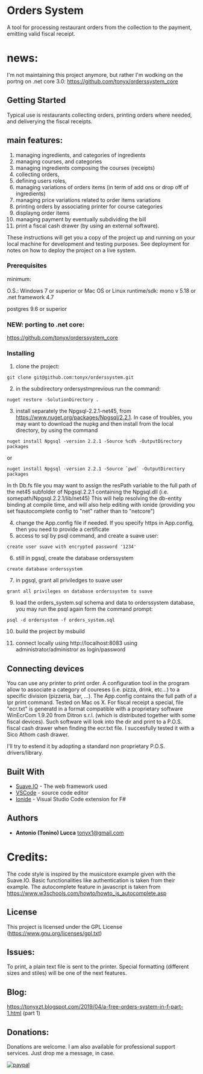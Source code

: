 # Orders System

  A tool for processing restaurant orders from the collection to the payment, emitting valid fiscal receipt.
  
  # news: 
  I'm not maintaining this project anymore, but rather I'm wodking on the portng on .net core 3.0: https://github.com/tonyx/orderssystem_core


## Getting Started

Typical use is restaurants collecting orders, printing orders where needed, and deliverying the fiscal receipts.


## main features:
1) managing ingredients, and categories of ingredients
2) managing courses, and categories
3) managing ingredients composing the courses (receipts)
4) collecting orders,
5) defining users roles,
6) managing variations of orders items (in term of add ons or drop off of ingredients)
7) managing price variations related to order items variations
8) printing orders by associating printer for course categories
9) displayng order items 
10) managing payment by eventually subdividing the bill
11) print a fiscal cash drawer (by using an external software).





These instructions will get you a copy of the project up and running on your local machine for development and testing purposes. See deployment for notes on how to deploy the project on a live system.

### Prerequisites
  minimum:

  O.S.: Windows 7 or superior or Mac OS or Linux
  runtime/sdk: mono v 5.18  or .net framework 4.7

  postgres 9.6 or superior

### NEW: porting to .net core:
  https://github.com/tonyx/orderssystem_core
  


### Installing


1) clone the project:
```
git clone git@github.com:tonyx/orderssystem.git
```
2) in the subdirectory ordersystmprevious run the command:
```
nuget restore -SolutionDirectory .
```
3) install separately the Npgsql-2.2.1-net45, from https://www.nuget.org/packages/Npgsql/2.2.1. In case of troubles, you may want to
download the nupkg and then install from the local directory, by using the command 
```
nuget install Npgsql -version 2.2.1 -Source %cd% -OutputDirectory packages 
```
or
```
nuget install Npgsql -version 2.2.1 -Source `pwd` -OutputDirectory packages 
```
In th Db.fs file you may want to assign the resPath variable to the full path of the net45 subfolder of Npgsql.2.2.1 containing the Npgsql.dll (i.e. somepath/Npgsql.2.2.1/lib/net45) 
This will help resolving the db-entity binding at compile time, and will also help editing with ionide (providing you set fsautocomplete config to "net" rather than to "netcore")

4) change the App.config file if needed. If you specify https in App.config, then you need to provide a certificate
5) access to sql by psql command, and create a suave user:
```
create user suave with encrypted password '1234'
```
6) still in pgsql, create the database orderssystem
```
create database orderssystem
```
7) in pgsql, grant all priviledges to suave user
```
grant all privileges on database orderssystem to suave
```
9) load the orders_system.sql schema and data to orderssystem database, you may run the psql again form the command prompt:
```
psql -d ordersystem -f orders_system.sql
```
10) build the project by msbuild

11) connect locally using http://localhost:8083  using administrator/administror as login/password


## Connecting devices

You can use any printer to print order. A configuration tool in the program allow to associate a category of coureses (i.e. pizza, drink, etc...) to a specific division (pizzeria, bar, ...). The App.config contains the full path of a lpr print command. Tested on Mac os X. 
For fiscal receipt a special, file "ecr.txt" is generatd in a format compatible with a proprietary software WinEcrCom 1.9.20 from Ditron s.r.l. (which is distributed together with some fiscal devices).
Such software will look into the dir and print to a P.O.S. fiscal cash drawer when finding the ecr.txt file.
I succesfully tested it with a Sico Athom cash drawer.

I'll try to estend it by adopting  a standard non proprietary P.O.S. drivers/library.



## Built With

* [Suave.IO](https://suave.io/) - The web framework used
* [VSCode](https://code.visualstudio.com/) - source code editor
* [Ionide](http://ionide.io/) - Visual Studio Code extension for F#


## Authors

* **Antonio (Tonino) Lucca**  tonyx1@gmail.com

# Credits:
The code style is inspired by the musicstore example given with the Suave.IO. Basic functionalities like authentication is taken from their example.
The autocomplete feature in javascript is taken from https://www.w3schools.com/howto/howto_js_autocomplete.asp



## License

This project is licensed under the GPL License  (https://www.gnu.org/licenses/gpl.txt)


## Issues:

To print, a plain text file is sent to the printer. Special formatting (different sizes and stiles) will be one of the next features.

## Blog: 

https://tonyxzt.blogspot.com/2019/04/a-free-orders-system-in-f-part-1.html (part 1)


## Donations:

Donations are welcome.
I am also available for professional support services. Just drop me a message, in case.

[![paypal](https://www.paypalobjects.com/en_US/i/btn/btn_donateCC_LG.gif)](https://www.paypal.com/cgi-bin/webscr?cmd=_s-xclick&hosted_button_id=54LADGL7GWC9Y)
